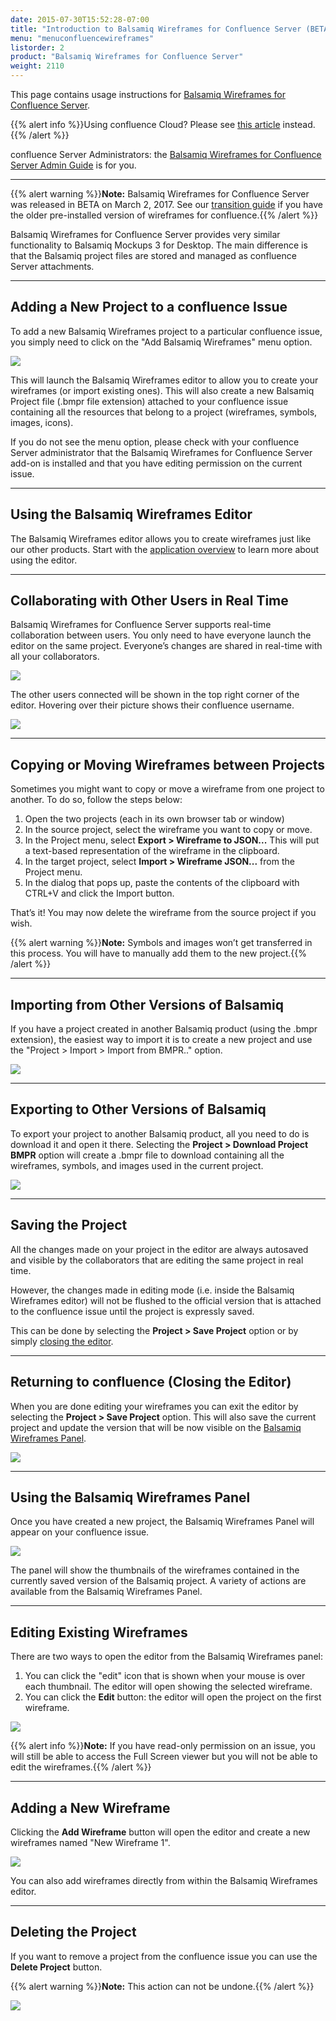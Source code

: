```yaml
---
date: 2015-07-30T15:52:28-07:00
title: "Introduction to Balsamiq Wireframes for Confluence Server (BETA)"
menu: "menuconfluencewireframes" 
listorder: 2
product: "Balsamiq Wireframes for Confluence Server"
weight: 2110
---
```


This page contains usage instructions for [Balsamiq Wireframes for Confluence Server](https://marketplace.atlassian.com/plugins/com.balsamiq.confluence.plugins.mockups/server/overview).

{{% alert info %}}Using confluence Cloud? Please see [this article](https://docs.balsamiq.com/confluence/cloud/intro/) instead. {{% /alert %}}

confluence Server Administrators: the [Balsamiq Wireframes for Confluence Server Admin Guide](../admin-guide/) is for you.

* * *

{{% alert warning %}}**Note:** Balsamiq Wireframes for Confluence Server was released in BETA on March 2, 2017. See our [transition guide](../transition-guide/) if you have the older pre-installed version of wireframes for confluence.{{% /alert %}}

Balsamiq Wireframes for Confluence Server provides very similar functionality to Balsamiq Mockups 3 for Desktop. The main difference is that the Balsamiq project files are stored and managed as confluence Server attachments.

* * *

## Adding a New Project to a confluence Issue

To add a new Balsamiq Wireframes project to a particular confluence issue, you simply need to click on the "Add Balsamiq Wireframes" menu option.

![](//media.balsamiq.com/img/support/docs/confluence/wireframes/user-guide-2.png)

This will launch the Balsamiq Wireframes editor to allow you to create your wireframes (or import existing ones). This will also create a new Balsamiq Project file (.bmpr file extension) attached to your confluence issue containing all the resources that belong to a project (wireframes, symbols, images, icons).

If you do not see the menu option, please check with your confluence Server administrator that the Balsamiq Wireframes for Confluence Server add-on is installed and that you have editing permission on the current issue.

* * *

## Using the Balsamiq Wireframes Editor

The Balsamiq Wireframes editor allows you to create wireframes just like our other products. Start with the [application overview](https://docs.balsamiq.com/confluence/cloud/overview/) to learn more about using the editor.

* * *

## Collaborating with Other Users in Real Time

Balsamiq Wireframes for Confluence Server supports real-time collaboration between users. You only need to have everyone launch the editor on the same project. Everyone’s changes are shared in real-time with all your collaborators.

![](//media.balsamiq.com/img/support/docs/confluence/wireframes/user-guide-3.png)

The other users connected will be shown in the top right corner of the editor. Hovering over their picture shows their confluence username.

![](//media.balsamiq.com/img/support/docs/confluence/wireframes/user-guide-4.png)

* * *

## Copying or Moving Wireframes between Projects

Sometimes you might want to copy or move a wireframe from one project to another. To do so, follow the steps below:

1.  Open the two projects (each in its own browser tab or window)
2.  In the source project, select the wireframe you want to copy or move.
3.  In the Project menu, select **Export > Wireframe to JSON...** This will put a text-based representation of the wireframe in the clipboard.
4.  In the target project, select **Import > Wireframe JSON...** from the Project menu.
5.  In the dialog that pops up, paste the contents of the clipboard with CTRL+V and click the Import button.

That’s it! You may now delete the wireframe from the source project if you wish.

{{% alert warning %}}**Note:** Symbols and images won’t get transferred in this process. You will have to manually add them to the new project.{{% /alert %}}

* * *

## Importing from Other Versions of Balsamiq

If you have a project created in another Balsamiq product (using the .bmpr extension), the easiest way to import it is to create a new project and use the "Project > Import > Import from BMPR.." option.

![](//media.balsamiq.com/img/support/docs/confluence/wireframes/import-bmpr.png)

* * *

## Exporting to Other Versions of Balsamiq

To export your project to another Balsamiq product, all you need to do is download it and open it there. Selecting the **Project > Download Project BMPR** option will create a .bmpr file to download containing all the wireframes, symbols, and images used in the current project.

![](//media.balsamiq.com/img/support/docs/confluence/wireframes/user-guide-5.png)

* * *

## Saving the Project

All the changes made on your project in the editor are always autosaved and visible by the collaborators that are editing the same project in real time.

However, the changes made in editing mode (i.e. inside the Balsamiq Wireframes editor) will not be flushed to the official version that is attached to the confluence issue until the project is expressly saved.

This can be done by selecting the **Project > Save Project** option or by simply [closing the editor](#returning-to-confluence-closing-the-editor).

* * *

## Returning to confluence (Closing the Editor)

When you are done editing your wireframes you can exit the editor by selecting the **Project > Save Project** option. This will also save the current project and update the version that will be now visible on the [Balsamiq Wireframes Panel](#using-the-balsamiq-wireframes-panel).

![](//media.balsamiq.com/img/support/docs/confluence/wireframes/user-guide-6.png)

* * *

## Using the Balsamiq Wireframes Panel

Once you have created a new project, the Balsamiq Wireframes Panel will appear on your confluence issue.

![](//media.balsamiq.com/img/support/docs/confluence/wireframes/panel.png)

The panel will show the thumbnails of the wireframes contained in the currently saved version of the Balsamiq project. A variety of actions are available from the Balsamiq Wireframes Panel.

* * *

## Editing Existing Wireframes

There are two ways to open the editor from the Balsamiq Wireframes panel:

1.  You can click the "edit" icon that is shown when your mouse is over each thumbnail. The editor will open showing the selected wireframe.
2.  You can click the **Edit** button: the editor will open the project on the first wireframe.

![](//media.balsamiq.com/img/support/docs/confluence/wireframes/edit.png)

{{% alert info %}}**Note:** If you have read-only permission on an issue, you will still be able to access the Full Screen viewer but you will not be able to edit the wireframes.{{% /alert %}}

* * *

## Adding a New Wireframe

Clicking the **Add Wireframe** button will open the editor and create a new wireframes named "New Wireframe 1".

![](//media.balsamiq.com/img/support/docs/confluence/wireframes/addpanel.png)

You can also add wireframes directly from within the Balsamiq Wireframes editor.

* * *

## Deleting the Project

If you want to remove a project from the confluence issue you can use the **Delete Project** button.

{{% alert warning %}}**Note:** This action can not be undone.{{% /alert %}}

![](//media.balsamiq.com/img/support/docs/confluence/wireframes/deletepanel.png)
